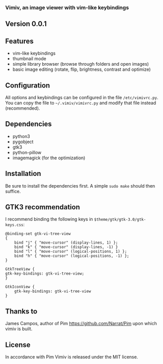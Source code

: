 ### Vimiv, an image viewer with vim-like keybindings

## Version 0.0.1

## Features
* vim-like keybindings
* thumbnail mode
* simple library browser (browse through folders and open images)
* basic image editing (rotate, flip, brightness, contrast and optimize)

## Configuration
All options and keybindings can be configured in the file `/etc/vimivrc.py`. You
can copy the file to `~/.vimiv/vimivrc.py` and modify that file instead
(recommended).

## Dependencies
* python3
* pygobject
* gtk3
* python-pillow
* imagemagick (for the optimization)

## Installation
Be sure to install the dependencies first. A simple `sudo make` should then
suffice.

## GTK3 recommendation
I recommend binding the following keys in `$theme/gtk/gtk-3.0/gtk-keys.css`:

    @binding-set gtk-vi-tree-view
    {
        bind "j" { "move-cursor" (display-lines, 1) };
        bind "k" { "move-cursor" (display-lines, -1) }
        bind "l" { "move-cursor" (logical-positions, 1) };
        bind "h" { "move-cursor" (logical-positions, -1) };
    }

    GtkTreeView {
    gtk-key-bindings: gtk-vi-tree-view;
    }

    GtkIconView {
        gtk-key-bindings: gtk-vi-tree-view
    }

## Thanks to
James Campos, author of Pim https://github.com/Narrat/Pim upon which vimiv is
built.

## License
In accordance with Pim Vimiv is released under the MIT license.
